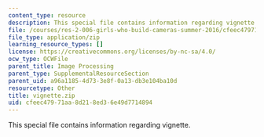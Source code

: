 ```yaml
---
content_type: resource
description: This special file contains information regarding vignette.
file: /courses/res-2-006-girls-who-build-cameras-summer-2016/cfeec47971aa8d218ed36e49d7714894_vignette.zip
file_type: application/zip
learning_resource_types: []
license: https://creativecommons.org/licenses/by-nc-sa/4.0/
ocw_type: OCWFile
parent_title: Image Processing
parent_type: SupplementalResourceSection
parent_uid: a96a1185-4d73-3e8f-0a13-db3e104ba10d
resourcetype: Other
title: vignette.zip
uid: cfeec479-71aa-8d21-8ed3-6e49d7714894
---
```

This special file contains information regarding vignette.